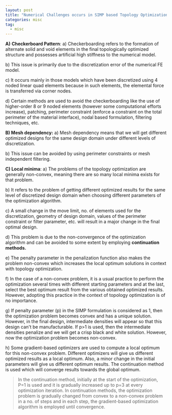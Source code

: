 ```yaml
---
layout: post
title: "Numerical Challenges occurs in SIMP based Topology Optimization"
categories: misc
tag: 
  - misc
---
```


**A)** **Checkerboard Pattern**:
a) Checkerboarding refers to the formation of alternate solid and void elements in the final topologically optimized structure and possesses artificial high stiffness to the numerical model.

b) This issue is primarily due to the discretization error of the numerical FE model.

c) It occurs mainly in those models which have been discretized using 4 noded linear quad elements because in such elements, the elemental force is transferred via corner nodes.

d) Certain methods are used to avoid the checkerboarding like the use of higher-order 8 or 9 noded elements (however some computational efforts increase), patching, perimeter constraint (enforce a constraint on the total perimeter of the material interface), nodal based formulation, filtering techniques, etc.

**B) Mesh dependency:**
a) Mesh dependency means that we will get different optimized designs for the same design domain under different levels of discretization.

b) This issue can be avoided by using perimeter constraints or mesh independent filtering.

**C) Local minima**:
a) The problems of the topology optimization are generally non-convex, meaning there are so many local minima exists for that problem.

b) It refers to the problem of getting different optimized results for the same level of discretized design domain when choosing different parameters of the optimization algorithm.

c) A small change in the move limit, no. of elements used for the discretization, geometry of design domain, values of the perimeter constraint or filter parameter, etc. will result in a major change in the final optimal design.

d) This problem is due to the non-convergence of the optimization algorithm and can be avoided to some extent by employing **continuation methods.** 

e) The penalty parameter in the penalization function also makes the problem non-convex which increases the local optimum solutions in context with topology optimization.

f) In the case of a non-convex problem, it is a usual practice to perform the optimization several times with different starting parameters and at the last, select the best optimum result from the various obtained optimized results. However, adopting this practice in the context of topology optimization is of no importance.

g) If penalty parameter (p) in the SIMP formulation is considered as 1, then the optimization problem becomes convex and has a unique solution. However, in the final design, intermediate densities will appear so that this design can't be manufacturable. If p>1 is used, then the intermediate densities penalize and we will get a crisp black and white solution. However, now the optimization problem becomes non-convex.

h) Some gradient-based optimizers are used to compute a local optimum for this non-convex problem. Different optimizers will give us different optimized results as a local optimum. Also, a minor change in the initial parameters will give us different optimum results. The continuation method is used which will converge results towards the global optimum.

> In the continuation method, initially at the start of the optimization, P=1 is used and it is gradually increased up to p=3 at every optimization iteration. In continuation methods, the optimization problem is gradually changed from convex to a non-convex problem in a no. of steps and in each step, the gradient-based optimization algorithm is employed until convergence.
